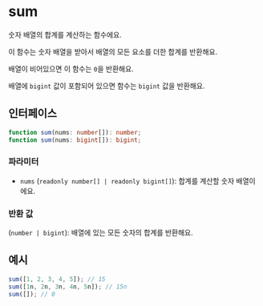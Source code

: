 # sum

숫자 배열의 합계를 계산하는 함수에요.

이 함수는 숫자 배열을 받아서 배열의 모든 요소를 더한 합계를 반환해요.

배열이 비어있으면 이 함수는 `0`을 반환해요.

배열에 `bigint` 값이 포함되어 있으면 함수는 `bigint` 값을 반환해요.

## 인터페이스

```typescript
function sum(nums: number[]): number;
function sum(nums: bigint[]): bigint;
```

### 파라미터

- `nums` (`readonly number[] | readonly bigint[]`): 합계를 계산할 숫자 배열이에요.

### 반환 값

(`number | bigint`): 배열에 있는 모든 숫자의 합계를 반환해요.

## 예시

```typescript
sum([1, 2, 3, 4, 5]); // 15
sum([1n, 2n, 3n, 4n, 5n]); // 15n
sum([]); // 0
```
